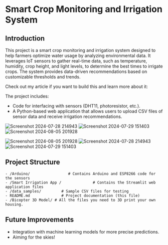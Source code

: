 # Smart Crop Monitoring and Irrigation System

## Introduction
This project is a smart crop monitoring and irrigation system designed to help farmers optimize water usage by analyzing environmental data. It leverages IoT sensors to gather real-time data, such as temperature, humidity, crop height, and light levels, to determine the best times to irrigate crops. The system provides data-driven recommendations based on customizable thresholds and trends.

Check out my article if you want to build this and learn more about it: 

The project includes:
- Code for interfacing with sensors (DHT11, photoresistor, etc.).
- A Python-based web application that allows users to upload CSV files of sensor data and receive irrigation recommendations.

![Screenshot 2024-07-28 214943](https://github.com/user-attachments/assets/bfc61d07-a126-46d2-a39d-3b524a5a6bff)
![Screenshot 2024-07-29 151403](https://github.com/user-attachments/assets/d766c7e7-0a7d-4ee2-a42e-2488e46d5646)
![Screenshot 2024-08-05 201928](https://github.com/user-attachments/assets/79f302d6-fc52-4212-b7c9-928053979a72)

![Screenshot 2024-08-05 201928](https://github.com/user-attachments/assets/108271e5-44ad-45ee-bc60-a948433af08d)
![Screenshot 2024-07-28 214943](https://github.com/user-attachments/assets/d0cec394-e2e7-4ac3-a9ba-65179917eb5b)
![Screenshot 2024-07-29 151403](https://github.com/user-attachments/assets/76a16400-9cf8-4cd8-b92b-06389bb27a90)


## Project Structure
```
- /Arduino/                 # Contains Arduino and ESP8266 code for the sensors
- /Smart Irrigation App /              # Contains the Streamlit web application files
- /data_samples/         # Sample CSV files for testing
- README.md              # Project documentation (this file)
- /Bicopter 3D Model/ # All the files you need to 3D print your own housing.
```

## Future Improvements
- Integration with machine learning models for more precise predictions.
- Aiming for the skies!
